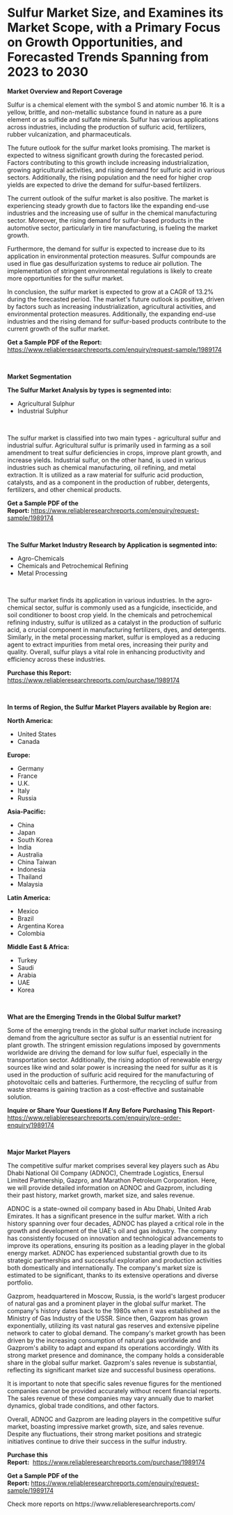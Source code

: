 <p><h1>Sulfur Market Size, and Examines its Market Scope, with a Primary Focus on Growth Opportunities, and Forecasted Trends Spanning from 2023 to 2030</h1></p><p><strong>Market Overview and Report Coverage</strong></p>
<p><p>Sulfur is a chemical element with the symbol S and atomic number 16. It is a yellow, brittle, and non-metallic substance found in nature as a pure element or as sulfide and sulfate minerals. Sulfur has various applications across industries, including the production of sulfuric acid, fertilizers, rubber vulcanization, and pharmaceuticals.</p><p>The future outlook for the sulfur market looks promising. The market is expected to witness significant growth during the forecasted period. Factors contributing to this growth include increasing industrialization, growing agricultural activities, and rising demand for sulfuric acid in various sectors. Additionally, the rising population and the need for higher crop yields are expected to drive the demand for sulfur-based fertilizers.</p><p>The current outlook of the sulfur market is also positive. The market is experiencing steady growth due to factors like the expanding end-use industries and the increasing use of sulfur in the chemical manufacturing sector. Moreover, the rising demand for sulfur-based products in the automotive sector, particularly in tire manufacturing, is fueling the market growth.</p><p>Furthermore, the demand for sulfur is expected to increase due to its application in environmental protection measures. Sulfur compounds are used in flue gas desulfurization systems to reduce air pollution. The implementation of stringent environmental regulations is likely to create more opportunities for the sulfur market.</p><p>In conclusion, the sulfur market is expected to grow at a CAGR of 13.2% during the forecasted period. The market's future outlook is positive, driven by factors such as increasing industrialization, agricultural activities, and environmental protection measures. Additionally, the expanding end-use industries and the rising demand for sulfur-based products contribute to the current growth of the sulfur market.</p></p>
<p><strong>Get a Sample PDF of the Report:</strong> <a href="https://www.reliableresearchreports.com/enquiry/request-sample/1989174">https://www.reliableresearchreports.com/enquiry/request-sample/1989174</a></p>
<p>&nbsp;</p>
<p><strong>Market Segmentation</strong></p>
<p><strong>The Sulfur Market Analysis by types is segmented into:</strong></p>
<p><ul><li>Agricultural Sulphur</li><li>Industrial Sulphur</li></ul></p>
<p>&nbsp;</p>
<p><p>The sulfur market is classified into two main types - agricultural sulfur and industrial sulfur. Agricultural sulfur is primarily used in farming as a soil amendment to treat sulfur deficiencies in crops, improve plant growth, and increase yields. Industrial sulfur, on the other hand, is used in various industries such as chemical manufacturing, oil refining, and metal extraction. It is utilized as a raw material for sulfuric acid production, catalysts, and as a component in the production of rubber, detergents, fertilizers, and other chemical products.</p></p>
<p><strong>Get a Sample PDF of the Report:</strong>&nbsp;<a href="https://www.reliableresearchreports.com/enquiry/request-sample/1989174">https://www.reliableresearchreports.com/enquiry/request-sample/1989174</a></p>
<p>&nbsp;</p>
<p><strong>The Sulfur Market Industry Research by Application is segmented into:</strong></p>
<p><ul><li>Agro-Chemicals</li><li>Chemicals and Petrochemical Refining</li><li>Metal Processing</li></ul></p>
<p>&nbsp;</p>
<p><p>The sulfur market finds its application in various industries. In the agro-chemical sector, sulfur is commonly used as a fungicide, insecticide, and soil conditioner to boost crop yield. In the chemicals and petrochemical refining industry, sulfur is utilized as a catalyst in the production of sulfuric acid, a crucial component in manufacturing fertilizers, dyes, and detergents. Similarly, in the metal processing market, sulfur is employed as a reducing agent to extract impurities from metal ores, increasing their purity and quality. Overall, sulfur plays a vital role in enhancing productivity and efficiency across these industries.</p></p>
<p><strong>Purchase this Report:</strong>&nbsp; <a href="https://www.reliableresearchreports.com/purchase/1989174">https://www.reliableresearchreports.com/purchase/1989174</a></p>
<p>&nbsp;</p>
<p><strong>In terms of Region, the Sulfur Market Players available by Region are:</strong></p>
<p>
    <p> <strong> North America: </strong>
        <ul>
            <li>United States</li>
            <li>Canada</li>
        </ul>
        </p> 
    <p> <strong> Europe: </strong>
        <ul>
            <li>Germany</li>
            <li>France</li>
            <li>U.K.</li>
            <li>Italy</li>
            <li>Russia</li>
        </ul>
        </p> 
    <p> <strong> Asia-Pacific: </strong>
        <ul>
            <li>China</li>
            <li>Japan</li>
            <li>South Korea</li>
            <li>India</li>
            <li>Australia</li>
            <li>China Taiwan</li>
            <li>Indonesia</li>
            <li>Thailand</li>
            <li>Malaysia</li>
        </ul>
        </p> 
    <p> <strong> Latin America: </strong>
        <ul>
            <li>Mexico</li>
            <li>Brazil</li>
            <li>Argentina Korea</li>
            <li>Colombia</li>
        </ul>
        </p> 
    <p> <strong> Middle East & Africa: </strong>
        <ul>
            <li>Turkey</li>
            <li>Saudi</li>
            <li>Arabia</li>
            <li>UAE</li>
            <li>Korea</li>
        </ul>
    </p>
    </p>
<p>&nbsp;</p>
<p><strong>What are the Emerging Trends in the Global Sulfur market?</strong></p>
<p><p>Some of the emerging trends in the global sulfur market include increasing demand from the agriculture sector as sulfur is an essential nutrient for plant growth. The stringent emission regulations imposed by governments worldwide are driving the demand for low sulfur fuel, especially in the transportation sector. Additionally, the rising adoption of renewable energy sources like wind and solar power is increasing the need for sulfur as it is used in the production of sulfuric acid required for the manufacturing of photovoltaic cells and batteries. Furthermore, the recycling of sulfur from waste streams is gaining traction as a cost-effective and sustainable solution.</p></p>
<p><strong>Inquire or Share Your Questions If Any Before Purchasing This Report</strong>- <a href="https://www.reliableresearchreports.com/enquiry/pre-order-enquiry/1989174">https://www.reliableresearchreports.com/enquiry/pre-order-enquiry/1989174</a></p>
<p>&nbsp;</p>
<p><strong>Major Market Players</strong></p>
<p><p>The competitive sulfur market comprises several key players such as Abu Dhabi National Oil Company (ADNOC), Chemtrade Logistics, Enersul Limited Partnership, Gazpro, and Marathon Petroleum Corporation. Here, we will provide detailed information on ADNOC and Gazprom, including their past history, market growth, market size, and sales revenue.</p><p>ADNOC is a state-owned oil company based in Abu Dhabi, United Arab Emirates. It has a significant presence in the sulfur market. With a rich history spanning over four decades, ADNOC has played a critical role in the growth and development of the UAE's oil and gas industry. The company has consistently focused on innovation and technological advancements to improve its operations, ensuring its position as a leading player in the global energy market. ADNOC has experienced substantial growth due to its strategic partnerships and successful exploration and production activities both domestically and internationally. The company's market size is estimated to be significant, thanks to its extensive operations and diverse portfolio.</p><p>Gazprom, headquartered in Moscow, Russia, is the world's largest producer of natural gas and a prominent player in the global sulfur market. The company's history dates back to the 1980s when it was established as the Ministry of Gas Industry of the USSR. Since then, Gazprom has grown exponentially, utilizing its vast natural gas reserves and extensive pipeline network to cater to global demand. The company's market growth has been driven by the increasing consumption of natural gas worldwide and Gazprom's ability to adapt and expand its operations accordingly. With its strong market presence and dominance, the company holds a considerable share in the global sulfur market. Gazprom's sales revenue is substantial, reflecting its significant market size and successful business operations.</p><p>It is important to note that specific sales revenue figures for the mentioned companies cannot be provided accurately without recent financial reports. The sales revenue of these companies may vary annually due to market dynamics, global trade conditions, and other factors.</p><p>Overall, ADNOC and Gazprom are leading players in the competitive sulfur market, boasting impressive market growth, size, and sales revenue. Despite any fluctuations, their strong market positions and strategic initiatives continue to drive their success in the sulfur industry.</p></p>
<p><strong>Purchase this Report:</strong>&nbsp;&nbsp;<a href="https://www.reliableresearchreports.com/purchase/1989174">https://www.reliableresearchreports.com/purchase/1989174</a></p>
<p></p>
<p><strong>Get a Sample PDF of the Report:</strong>&nbsp;<a href="https://www.reliableresearchreports.com/enquiry/request-sample/1989174">https://www.reliableresearchreports.com/enquiry/request-sample/1989174</a></p>
<p>Check more reports on https://www.reliableresearchreports.com/</p>